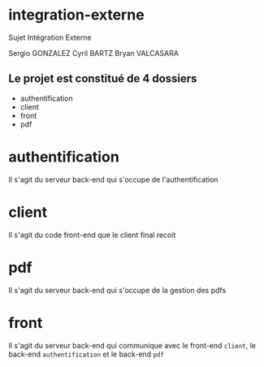 # integration-externe
Sujet Intégration Externe

Sergio GONZALEZ
Cyril BARTZ
Bryan VALCASARA

## Le projet est constitué de 4 dossiers
- authentification
- client
- front
- pdf

# authentification
Il s'agit du serveur back-end qui s'occupe de l'authentification

# client
Il s'agit du code front-end que le client final recoit

# pdf
Il s'agit du serveur back-end qui s'occupe de la gestion des pdfs

# front
Il s'agit du serveur back-end qui communique avec le front-end `client`, le back-end `authentification` et le back-end `pdf`